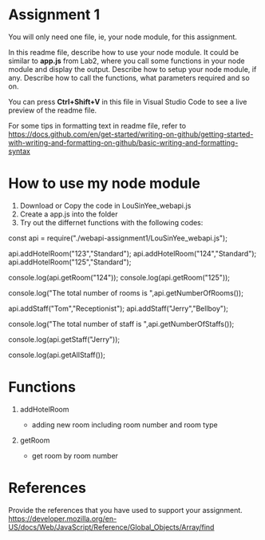 # Assignment 1

You will only need one file, ie, your node module, for this assignment.

In this readme file, describe how to use your node module. It could be similar to **app.js** from Lab2, where you call some functions in your node module and display the output. Describe how to setup your node module, if any. Describe how to call the functions, what parameters required and so on.

You can press **Ctrl+Shift+V** in this file in Visual Studio Code to see a live preview of the readme file.

For some tips in formatting text in readme file, refer to https://docs.github.com/en/get-started/writing-on-github/getting-started-with-writing-and-formatting-on-github/basic-writing-and-formatting-syntax

# How to use my node module

1. Download or Copy the code in LouSinYee_webapi.js
2. Create a app.js into the folder
3. Try out the differnet functions with the following codes:

const api = require("./webapi-assignment1/LouSinYee_webapi.js");

api.addHotelRoom("123","Standard");
api.addHotelRoom("124","Standard");
api.addHotelRoom("125","Standard");

console.log(api.getRoom("124"));
console.log(api.getRoom("125"));

console.log("The total number of rooms is ",api.getNumberOfRooms());

api.addStaff("Tom","Receptionist");
api.addStaff("Jerry","Bellboy");

console.log("The total number of staff is ",api.getNumberOfStaffs());

console.log(api.getStaff("Jerry"));

console.log(api.getAllStaff());

# Functions

1. addHotelRoom
    - adding new room including room number and room type

2. getRoom
    - get room by room number

# References
Provide the references that you have used to support your assignment. 
https://developer.mozilla.org/en-US/docs/Web/JavaScript/Reference/Global_Objects/Array/find